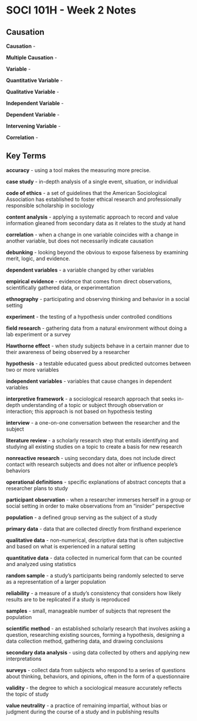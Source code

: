# SOCI 101H - Week 2 Notes

## Causation

**Causation** -

**Multiple Causation** -

**Variable** -

**Quantitative Variable** -

**Qualitative Variable** -

**Independent Variable** -

**Dependent Variable** -

**Intervening Variable** -

**Correlation** -

## Key Terms

**accuracy** - using a tool makes the measuring more precise.

**case study** - in-depth analysis of a single event, situation, or individual

**code of ethics** - a set of guidelines that the American Sociological Association has established to foster ethical research and professionally responsible scholarship in sociology

**content analysis** - applying a systematic approach to record and value information gleaned from secondary data as it relates to the study at hand

**correlation** - when a change in one variable coincides with a change in another variable, but does not necessarily indicate causation

**debunking** - looking beyond the obvious to expose falseness by examining merit, logic, and evidence.

**dependent variables** - a variable changed by other variables

**empirical evidence** - evidence that comes from direct observations, scientifically gathered data, or experimentation

**ethnography** - participating and observing thinking and behavior in a social setting

**experiment** - the testing of a hypothesis under controlled conditions

**field research** - gathering data from a natural environment without doing a lab experiment or a survey

**Hawthorne effect** - when study subjects behave in a certain manner due to their awareness of being observed by a researcher

**hypothesis** - a testable educated guess about predicted outcomes between two or more variables

**independent variables** - variables that cause changes in dependent variables

**interpretive framework** - a sociological research approach that seeks in-depth understanding of a topic or subject through observation or interaction; this approach is not based on hypothesis testing

**interview** - a one-on-one conversation between the researcher and the subject

**literature review** - a scholarly research step that entails identifying and studying all existing studies on a topic to create a basis for new research

**nonreactive research** - using secondary data, does not include direct contact with research subjects and does not alter or influence people’s behaviors

**operational definitions** - specific explanations of abstract concepts that a researcher plans to study

**participant observation** - when a researcher immerses herself in a group or social setting in order to make observations from an “insider” perspective

**population** - a defined group serving as the subject of a study

**primary data** - data that are collected directly from firsthand experience

**qualitative data** - non-numerical, descriptive data that is often subjective and based on what is experienced in a natural setting

**quantitative data** - data collected in numerical form that can be counted and analyzed using statistics

**random sample** - a study’s participants being randomly selected to serve as a representation of a larger population

**reliability** - a measure of a study’s consistency that considers how likely results are to be replicated if a study is reproduced

**samples** - small, manageable number of subjects that represent the population

**scientific method** - an established scholarly research that involves asking a question, researching existing sources, forming a hypothesis, designing a data collection method, gathering data, and drawing conclusions

**secondary data analysis** - using data collected by others and applying new interpretations

**surveys** - collect data from subjects who respond to a series of questions about thinking, behaviors, and opinions, often in the form of a questionnaire

**validity** - the degree to which a sociological measure accurately reflects the topic of study

**value neutrality** - a practice of remaining impartial, without bias or judgment during the course of a study and in publishing results
